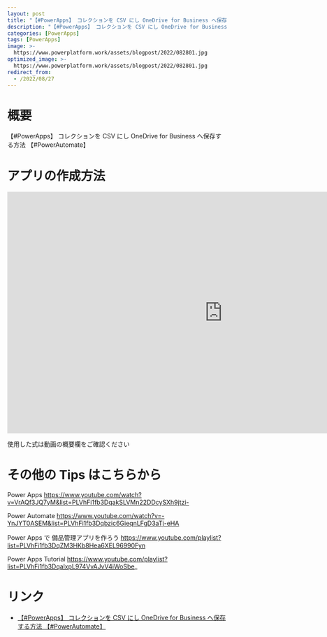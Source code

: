 ```yaml
---
layout: post
title: "【#PowerApps】 コレクションを CSV にし OneDrive for Business へ保存する方法 【#PowerAutomate】"
description: "【#PowerApps】 コレクションを CSV にし OneDrive for Business へ保存する方法 【#PowerAutomate】を動画で分かりやすく解説"
categories: [PowerApps]
tags: [PowerApps]
image: >-
  https://www.powerplatform.work/assets/blogpost/2022/082801.jpg
optimized_image: >-
  https://www.powerplatform.work/assets/blogpost/2022/082801.jpg
redirect_from:
  - /2022/08/27
---
```



#  概要

【#PowerApps】 コレクションを CSV にし OneDrive for Business へ保存する方法 【#PowerAutomate】


# アプリの作成方法

<iframe width="983" height="553" src="https://www.youtube.com/embed/UgdQMenyn-s" title="YouTube video player" frameborder="0" allow="accelerometer; autoplay; clipboard-write; encrypted-media; gyroscope; picture-in-picture" allowfullscreen></iframe>


使用した式は動画の概要欄をご確認ください


# その他の Tips はこちらから

Power Apps
https://www.youtube.com/watch?v=VrAQf3JQ7yM&list=PLVhFi1fb3DqakSLVMn22DDcySXh9jtzi- 

Power Automate
https://www.youtube.com/watch?v=-YnJYT0ASEM&list=PLVhFi1fb3Dqbzic6GieqnLFgD3aTj-eHA

Power Apps で 備品管理アプリを作ろう
https://www.youtube.com/playlist?list=PLVhFi1fb3DqZM3HKb8Hea6XEL96990Fyn

Power Apps Tutorial
https://www.youtube.com/playlist?list=PLVhFi1fb3DqalxpL974VvAJvV4iWoSbe_

# リンク


- [【#PowerApps】 コレクションを CSV にし OneDrive for Business へ保存する方法 【#PowerAutomate】](https://www.youtube.com/watch?v=UgdQMenyn-s)

